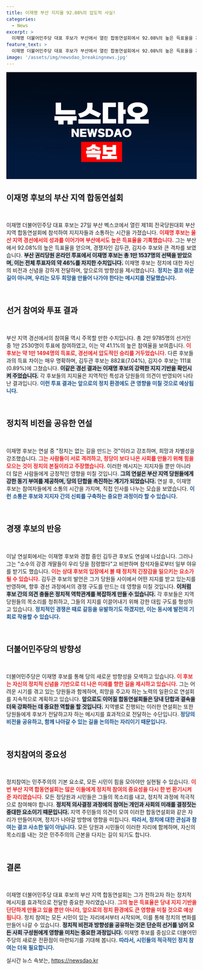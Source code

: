 ```yaml
---
title: 이재명 부산 지지율 92.08%의 압도적 사실!
categories:
  - News
excerpt: >
  이재명 더불어민주당 대표 후보가 부산에서 열린 합동연설회에서 92.08%의 높은 득표율을 기록하며 압도적인 승리를 거두었다. 그의 연설은 희망을 주며 정치의 의미를 다시금 일깨웠다. 과연 이재명 후보가 더 민주당의 새로운 시대를 열 수 있을까?
feature_text: >
  이재명 더불어민주당 대표 후보가 부산에서 열린 합동연설회에서 92.08%의 높은 득표율을 기록하며 압도적인 승리를 거두었다. 그의 연설은 희망을 주며 정치의 의미를 다시금 일깨웠다. 과연 이재명 후보가 더 민주당의 새로운 시대를 열 수 있을까?
image: '/assets/img/newsdao_breakingnews.jpg'
---
```


<p><img src="/assets/img/newsdao_breakingnews.jpg" alt="ranknews 속보" /></p>

<h2 data-ke-size="size26">이재명 후보의 부산 지역 합동연설회</h2>

<p data-ke-size="size16">&nbsp;</p>

<p>이재명 더불어민주당 대표 후보는 27일 부산 벡스코에서 열린 제1회 전국당원대회 부산 지역 합동연설회에 참석하여 지지자들과 소통하는 시간을 가졌습니다. <b><span style="color: #ee2323;">이재명 후보는 울산 지역 경선에서의 성과를 이어가며 부산에서도 높은 득표율을 기록했습니다.</span></b> 그는 부산에서 92.08%의 높은 득표율을 얻으며, 경쟁자인 김두관, 김지수 후보와 큰 격차를 보였습니다. <b><span style="background-color: #21538527;">부산 권리당원 온라인 투표에서 이재명 후보는 총 1만 1537명의 선택을 받았으며, 이는 전체 투표자의 약 46%를 차지한 수치입니다.</span></b> 이재명 후보는 정치에 대한 자신의 비전과 신념을 강하게 전달하며, 앞으로의 방향성을 제시했습니다. <b><span style="color: #1a5490;">정치는 결코 쉬운 길이 아니며, 우리는 모두 희망을 만들어 나가야 한다는 메시지를 전달했습니다.</span></b></p>

<p data-ke-size="size16">&nbsp;</p>

<h2 data-ke-size="size26">선거 참여와 투표 결과</h2>

<p data-ke-size="size16">&nbsp;</p>

<p>부산 지역 경선에서의 참여율 역시 주목할 만한 수치입니다. 총 2만 9785명의 선거인 중 1만 2530명이 투표에 참여하였고, 이는 약 41.1%의 높은 참여율을 보여줍니다. <b><span style="color: #ee2323;">이 후보는 약 1만 1494명의 득표로, 경선에서 압도적인 승리를 거두었습니다.</span></b> 다른 후보들과의 득표 차이는 매우 명확하며, 김두관 후보는 882표(7.04%), 김지수 후보는 111표(0.89%)에 그쳤습니다. <b><span style="background-color: #21538527;">이같은 경선 결과는 이재명 후보의 강력한 지지 기반을 확인시켜 주었습니다.</span></b> 각 후보들의 지지율은 지역적인 특성과 당원들의 의견이 반영되어 나타난 결과입니다. <b><span style="color: #1a5490;">이런 투표 결과는 앞으로의 정치 환경에도 큰 영향을 미칠 것으로 예상됩니다.</span></b></p>

<p data-ke-size="size16">&nbsp;</p>

<h2 data-ke-size="size26">정치적 비전을 공유한 연설</h2>

<p data-ke-size="size16">&nbsp;</p>

<p>이재명 후보는 연설 중 "정치는 없는 길을 만드는 것"이라고 강조하며, 희망과 차별성을 강조했습니다. <b><span style="color: #ee2323;">그는 사람들이 서로 격려하고, 정당이 보다 나은 사회를 만들기 위해 힘을 모으는 것이 정치의 본질이라고 주장했습니다.</span></b> 이러한 메시지는 지지자들 뿐만 아니라 더 많은 사람들에게 긍정적인 영향을 미칠 것입니다. <b><span style="background-color: #21538527;">그의 연설은 부산 지역 당원들에게 강한 동기 부여를 제공하며, 당의 단합을 촉진하는 계기가 되었습니다.</span></b> 연설 후, 이재명 후보는 참여자들에게 소통의 시간을 가지며, 직접 인사를 나누는 모습을 보였습니다. <b><span style="color: #1a5490;">이런 소통은 후보와 지지자 간의 신뢰를 구축하는 중요한 과정이라 할 수 있습니다.</span></b></p>

<p data-ke-size="size16">&nbsp;</p>

<h2 data-ke-size="size26">경쟁 후보의 반응</h2>

<p data-ke-size="size16">&nbsp;</p>

<p>이날 연설회에서는 이재명 후보와 경합 중인 김두관 후보도 연설에 나섰습니다. 그러나 그는 "소수의 강경 개딸들이 우리 당을 점령했다"고 비판하며 참석자들로부터 일부 야유를 받기도 했습니다. <b><span style="color: #ee2323;">이는 상대 후보의 입장에서 볼 때 정치적 긴장감을 일으키는 요소가 될 수 있습니다.</span></b> 김두관 후보의 발언은 그가 당원들 사이에서 어떤 지지를 받고 있는지를 반영하며, 향후 경선 과정에서의 경쟁 구도를 만드는 데 영향을 미칠 것입니다. <b><span style="background-color: #21538527;">이처럼 후보 간의 의견 충돌은 정치적 역학관계를 복잡하게 만들 수 있습니다.</span></b> 각 후보들은 지역 당원들의 목소리를 청취하고, 그들의 지지를 이끌어내기 위해 강한 대립 구도를 형성하고 있습니다. <b><span style="color: #1a5490;">정치적인 경쟁은 때로 갈등을 유발하기도 하겠지만, 이는 동시에 발전의 기회로 작용할 수 있습니다.</span></b></p>

<p data-ke-size="size16">&nbsp;</p>

<h2 data-ke-size="size26">더불어민주당의 방향성</h2>

<p data-ke-size="size16">&nbsp;</p>

<p>더불어민주당은 이재명 후보를 통해 당의 새로운 방향성을 모색하고 있습니다. <b><span style="color: #ee2323;">이 후보는 자신의 정치적 신념을 기반으로 더 나은 미래를 향한 길을 제시하고 있습니다.</span></b> 그는 어려운 시기를 겪고 있는 당원들과 함께하며, 희망을 주고자 하는 노력의 일환으로 연설회를 지속적으로 계획하고 있습니다. <b><span style="background-color: #21538527;">앞으로도 이어질 합동연설회들은 당내 단합과 결속을 더욱 강화하는 데 중요한 역할을 할 것입니다.</span></b> 지역별로 진행되는 이러한 연설회는 또한 당원들에게 후보가 전달하고자 하는 메시지를 효과적으로 전달하는 수단입니다. <b><span style="color: #1a5490;">정당의 비전을 공유하고, 함께 나아갈 수 있는 길을 논의하는 자리이기 때문입니다.</span></b></p>

<p data-ke-size="size16">&nbsp;</p>

<h2 data-ke-size="size26">정치참여의 중요성</h2>

<p data-ke-size="size16">&nbsp;</p>

<p>정치참여는 민주주의의 기본 요소로, 모든 시민이 힘을 모아야만 실현될 수 있습니다. <b><span style="color: #ee2323;">이번 부산 지역 합동연설회는 많은 이들에게 정치적 참여의 중요성을 다시 한 번 환기시켜 준 자리였습니다.</span></b> 모든 정당원과 시민들은 그들의 목소리를 내고, 정치적 과정에 적극적으로 참여해야 합니다. <b><span style="background-color: #21538527;">정치적 의사결정 과정에의 참여는 개인과 사회의 미래를 결정짓는 중대한 요소이기 때문입니다.</span></b> 지역 주민들의 의견이 모여 이러한 합동연설회와 같은 자리가 만들어지며, 정치가 나아갈 방향에 영향을 미칩니다. <b><span style="color: #1a5490;">따라서, 정치에 대한 관심과 참여는 결코 사소한 일이 아닙니다.</span></b> 모든 당원과 시민들이 이러한 자리에 함께하며, 자신의 목소리를 내는 것은 민주주의의 근본을 다지는 길이 되기도 합니다.</p>

<p data-ke-size="size16">&nbsp;</p>

<h2 data-ke-size="size26">결론</h2>

<p data-ke-size="size16">&nbsp;</p>

<p>이재명 더불어민주당 대표 후보의 부산 지역 합동연설회는 그가 전하고자 하는 정치적 메시지를 효과적으로 전달한 중요한 자리였습니다. <b><span style="color: #ee2323;">그의 높은 득표율은 당내 지지 기반을 단단하게 만들고 있을 뿐만 아니라, 앞으로의 정치 환경에도 큰 영향을 미칠 것으로 예상됩니다.</span></b> 정치 참여는 모든 시민이 있는 자리에서부터 시작되며, 이를 통해 정치의 변화를 만들어 나갈 수 있습니다. <b><span style="background-color: #21538527;">정치적 비전과 방향성을 공유하는 것은 단순히 선거를 넘어 모든 사회 구성원에게 영향을 미치는 중요한 과정입니다.</span></b> 이재명 후보를 중심으로 더불어민주당의 새로운 전환점이 마련되기를 기대해 봅니다. <b><span style="color: #1a5490;">따라서, 시민들의 적극적인 정치 참여는 더욱 필요합니다.</span></b></p>
실시간 뉴스 속보는, <a href="https://newsdao.kr" rel="dofollow">https://newsdao.kr</a>


